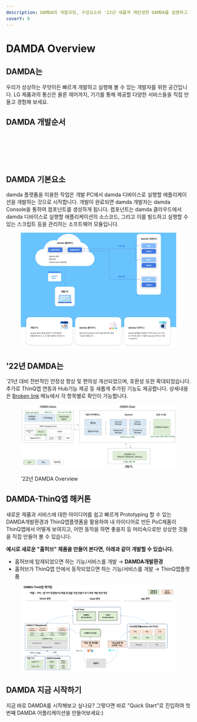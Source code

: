 ```yaml
---
description: DAMDA의 개발과정, 구성요소와 '22년 새롭게 재탄생한 DAMDA를 설명하고 추가로 DAMDA-ThinQ앱 해커톤을 소개합니다.
coverY: 0
---
```


# DAMDA Overview

## DAMDA는  <a href="#damda" id="damda"></a>

우리가 상상하는 무엇이든 빠르게 개발하고 실행해 볼 수 있는 개발자를 위한 공간입니다. LG 제품과의 통신은 물론 제어까지, 기기를 통해 제공할 다양한 서비스들을 직접 만들고 경험해 보세요.

## DAMDA 개발순서 <a href="#damda-1" id="damda-1"></a>

​

<figure><img src="https://files.gitbook.com/v0/b/gitbook-x-prod.appspot.com/o/spaces%2Fl3Km0lGSEvAZ1z7FtNCb%2Fuploads%2FZshVVr0lpqHpCH5VfjbF%2Fimage.png?alt=media&#x26;token=51ce95b3-3232-4573-b2f3-94c9da3cd468" alt=""><figcaption></figcaption></figure>

​

## DAMDA 기본요소  <a href="#damda-3" id="damda-3"></a>

damda 플랫폼을 이용한 작업은 개발 PC에서 damda 디바이스로 실행할 애플리케이션을 개발하는 것으로 시작합니다. 개발이 완료되면 damda 개발자는 damda Console을 통하여 컴포넌트를 생성하게 됩니다. 컴포넌트는 damda 클라우드에서 damda 디바이스로 실행할 애플리케이션의 소스코드, 그리고 이를 빌드하고 실행할 수 있는 스크립트 등을 관리하는 소프트웨어 모듈입니다.

<figure><img src=".gitbook/assets/image (1).png" alt=""><figcaption></figcaption></figure>

## '22년 DAMDA는 &#x20;

'21년 대비 전반적인 안정성 향상 및 편의성 개선되었으며, 호환성 또한 확대되었습니다. 추가로 ThinQ앱 연동과 Hub기능 제공 등 새롭게 추가된 기능도 제공합니다. 상세내용은 [Broken link](broken-reference "mention") 메뉴에서 각 항목별로 확인이 가능합니다.

<figure><img src=".gitbook/assets/image (19).png" alt=""><figcaption><p>'22년 DAMDA Overview</p></figcaption></figure>

## DAMDA-ThinQ앱 해커톤  <a href="#damda-4" id="damda-4"></a>

새로운 제품과 서비스에 대한 아이디어를 쉽고 빠르게 Prototyping 할 수 있는 DAMDA개발환경과 ThinQ앱플랫폼을 활용하여 내 아이디어로 만든 PoC제품이 ThinQ앱에서 어떻게 보여지고, 어떤 동작을 하면 좋을지 등 머리속으로만 상상한 것들을 직접 만들어 볼 수 있습니다.

**예시로 새로운 "홈허브" 제품을 만들어 본다면, 아래과 같이 개발할 수 있습니다.**

* 홈허브에 탑재되었으면 하는 기능/서비스를 개발 → **DAMDA개발환경**
* 홉허브가 ThinQ앱 안에서 동작되었으면 하는 기능/서비스를 개발 → ThinQ앱플랫폼

<figure><img src=".gitbook/assets/image (8).png" alt=""><figcaption></figcaption></figure>

## DAMDA 지금 시작하기 <a href="#damda-4" id="damda-4"></a>

지금 바로 DAMDA를 시작해보고 싶나요? 그렇다면 바로 "Quick Start"로 진입하여 첫번째 DAMDA 어플리케이션을 만들어보세요:)​
